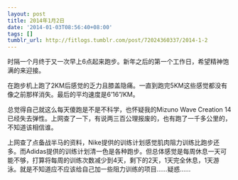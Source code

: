 ```yaml
---
layout: post
title: 2014年1月2日
date: '2014-01-03T08:56:40+08:00'
tags: []
tumblr_url: http://fitlogs.tumblr.com/post/72024360337/2014-1-2
---
```

时隔一个月终于又一次早上6点起来跑步。新年之后的第一个工作日，希望精神饱满的来迎接。

在跑步机上跑了2KM后感觉的乏力且膝盖隐痛。一直到跑完5KM这些感觉都没有像之前那样消失。最后的平均速度是6’16”/KM。

总觉得自己就这么每天傻跑是不是不科学，也怀疑我的Mizuno Wave Creation 14已经失去弹性。上网查了一下，有说两三百公理报废的，也有跑了一千多公里的，不知道该相信谁。

上网查了点备战半马的资料，Nike提供的训练计划感觉肌肉阻力训练比跑步还多。而Adidas提供的训练计划清一色是各种跑步。但总体感觉是每周休息一天可能不够，打算将每周的训练次数减少到4天，剩下的2天，1天完全休息，1天游泳。就是不知道应不应该给自己加一些阻力训练的项目……疑惑……
